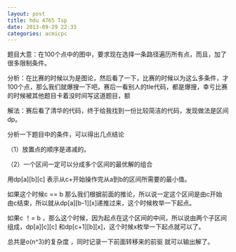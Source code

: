 ```yaml
---
layout: post
title: hdu 4765 Tsp
date: 2013-09-29 22:33
categories: acmicpc
---
```



题目大意：在100个点中的图中，要求现在选择一条路径遍历所有点，而且，加了很多限制条件。

分析：在比赛的时候以为是图论，然后看了一下，比赛的时候以为这么多条件，才100个点，那么我们就爆搜一下吧，赛后一看别人的tle代码，都是爆搜，幸亏比赛的时候被其他题目卡着没时间写这道题目，额

解法：赛后看了清华的代码，终于给我找到一份比较简洁的代码，发现做法是区间dp。

分析一下题目中的条件，可以得出几点结论

（1）放置点的顺序是递减的。

（2）一个区间一定可以分成多个区间的最优解的组合

用dp[a][b][c] 表示从c+开始操作完从a到b的区间所需要的最小值。

如果这个时候c == b 那么我们根据前面的推论，所以说一定这个区间是由c开始 由c结束，所以就从dp[a][b-1][x]递推过来，这个时候枚举一下起点。

如果c ！= b ，那么这个时候，因为起点在这个区间的中间，所以说由两个子区间组成，dp[a][c][c] 和dp[c+1][b][x]，这个时候x枚举一下起点就可以了。

总共是o(n^3)的复杂度 ，同时记录一下前面转移来的前驱 就可以输出解了。
